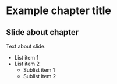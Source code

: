 <!-- Google Analytics -->
<script async src="https://www.googletagmanager.com/gtag/js?id=UA-113560131-1"></script>
<script>
  window.dataLayer = window.dataLayer || [];
  function gtag(){dataLayer.push(arguments);}
  gtag('js', new Date());
  gtag('config', 'UA-113560131-1');
</script>

# Example chapter title

## Slide about chapter

Text about slide.

 * List item 1
 * List item 2
    * Sublist item 1
    * Sublist item 2
